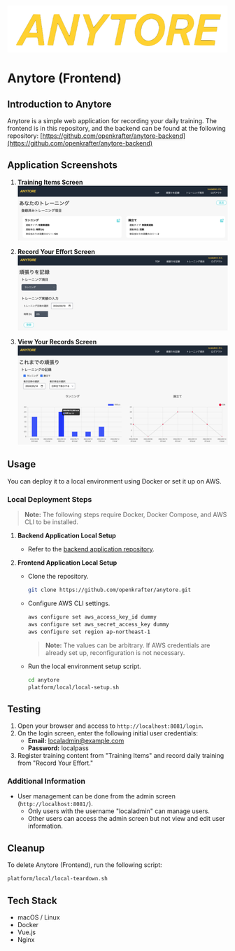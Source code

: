 <p align="center">
  <img src="docs/images/anytore-logo.png" alt="ANYTORE Logo" />
</p>

# Anytore (Frontend)

## Introduction to Anytore

Anytore is a simple web application for recording your daily training. The frontend is in this repository, and the backend can be found at the following repository: [https://github.com/openkrafter/anytore-backend](https://github.com/openkrafter/anytore-backend)

## Application Screenshots

1. **Training Items Screen**
   ![Training Items Screen](docs/images/update-training-item.png)

2. **Record Your Effort Screen**
   ![Record Your Effort Screen](docs/images/add-training-record.png)

3. **View Your Records Screen**
   ![View Your Records Screen](docs/images/display-records.png)

## Usage

You can deploy it to a local environment using Docker or set it up on AWS.

### Local Deployment Steps

> **Note:** The following steps require Docker, Docker Compose, and AWS CLI to be installed.

1. **Backend Application Local Setup**

   - Refer to the [backend application repository](https://github.com/openkrafter/anytore-backend).

2. **Frontend Application Local Setup**

   - Clone the repository.

     ```sh
     git clone https://github.com/openkrafter/anytore.git
     ```

   - Configure AWS CLI settings.

     ```sh
     aws configure set aws_access_key_id dummy
     aws configure set aws_secret_access_key dummy
     aws configure set region ap-northeast-1
     ```

     > **Note:** The values can be arbitrary. If AWS credentials are already set up, reconfiguration is not necessary.

   - Run the local environment setup script.

     ```sh
     cd anytore
     platform/local/local-setup.sh
     ```

## Testing

1. Open your browser and access to `http://localhost:8081/login`.
2. On the login screen, enter the following initial user credentials:
   - **Email:** localadmin@example.com
   - **Password:** localpass
3. Register training content from "Training Items" and record daily training from "Record Your Effort."

### Additional Information

- User management can be done from the admin screen (`http://localhost:8081/`).
  - Only users with the username "localadmin" can manage users.
  - Other users can access the admin screen but not view and edit user information.

## Cleanup

To delete Anytore (Frontend), run the following script:

```sh
platform/local/local-teardown.sh
```

## Tech Stack

- macOS / Linux
- Docker
- Vue.js
- Nginx
